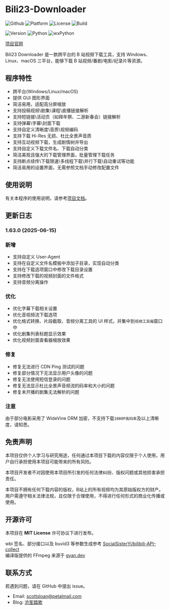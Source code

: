 # Bili23-Downloader
![Github](https://img.shields.io/badge/GitHub-black?logo=github&style=flat) ![Platform](https://img.shields.io/badge/Platform-Windows_|_Linux_|_macOS-blue?style=flat) ![License](https://img.shields.io/badge/license-MIT-orange?style=flat) ![Build](https://img.shields.io/github/actions/workflow/status/ScottSloan/Bili23-Downloader/publish_release.yml)

![Version](https://img.shields.io/github/v/release/ScottSloan/Bili23-Downloader?style=flat) ![Python](https://img.shields.io/badge/Python-3.11.9-green?style=flat) ![wxPython](https://img.shields.io/badge/wxPython-4.2.3-green?style=flat) 

[项目官网](https://bili23.scott-sloan.cn/)

Bili23 Downloader 是一款跨平台的 B 站视频下载工具，支持 Windows、Linux、macOS 三平台，能够下载 B 站视频/番剧/电影/纪录片等资源。

## 程序特性
* 跨平台(Windows/Linux/macOS)
* 提供 GUI 图形界面
* 简洁易用，适配高分屏缩放
* 支持投稿视频\剧集\课程\直播链接解析
* 支持短链接\活动页（如拜年祭、二游新春会）链接解析
* 支持弹幕\字幕\封面下载
* 支持自定义清晰度\音质\视频编码
* 支持下载 Hi-Res 无损、杜比全景声音质
* 支持互动视频下载，生成剧情树并导出
* 支持自定义下载文件名、下载自动分类
* 简洁美观且强大的下载管理界面，批量管理下载任务
* 支持断点续传\下载限速\多线程下载\并行下载\自动重试等功能
* 简洁易用的设置界面，无需参照文档手动修改配置文件

## 使用说明
有关本程序的使用说明，请参考[项目文档](https://bili23.scott-sloan.cn/doc/what-is-bili23-downloader.html)。

## 更新日志
### 1.63.0 (2025-06-15)
### 新增
* 支持自定义 User-Agent
* 支持在自定义文件名模板中添加子目录，实现自动分类
* 支持在下载选项窗口中修改下载目录设置
* 支持修改下载的视频封面的文件格式
* 支持音频分离操作

### 优化
* 优化字幕下载相关设置
* 优化音视频流下载选项
* 优化格式转换、片段截取、音频分离工具的 UI 样式，并集中到`视频工具箱`窗口中
* 优化剧集列表标题显示效果
* 优化视频封面查看器缩放效果

### 修复
* 修复无法进行 CDN Ping 测试的问题
* 修复部分情况下无法显示用户头像的问题
* 修复无法使用短信登录的问题
* 修复无法显示杜比全景声音频流的码率和大小的问题
* 修复未开播的剧集无法解析的问题

### 注意
由于部分电影采用了 WideVine DRM 加密，不支持下载`1080P高码率`及以上清晰度，请知悉。

## 免责声明
本项目仅供个人学习与研究用途，任何通过本项目下载的内容仅限于个人使用，用户自行承担使用本项目可能带来的所有风险。

本项目开发者不对因使用本项目所引发的任何法律纠纷、版权问题或其他损害承担责任。

本项目不拥有任何下载内容的版权，B站上的所有视频均为其原始版权方的财产。用户需遵守相关法律法规，且仅限于合理使用，不得进行任何形式的商业化传播或使用。

## 开源许可
本项目在 **MIT License** 许可协议下进行发布。

wbi 签名、部分接口以及 buvid3 等参数生成参考 [SocialSisterYi/bilibili-API-collect](https://github.com/SocialSisterYi/bilibili-API-collect)  
编译版提供的 FFmpeg 来源于 [gyan.dev](https://www.gyan.dev/ffmpeg/builds/)  

## 联系方式
若遇到问题，请在 GitHub 中提出 issue。
- Email: scottsloan@petalmail.com
- Blog: [沧笙踏歌](https://www.scott-sloan.cn)
